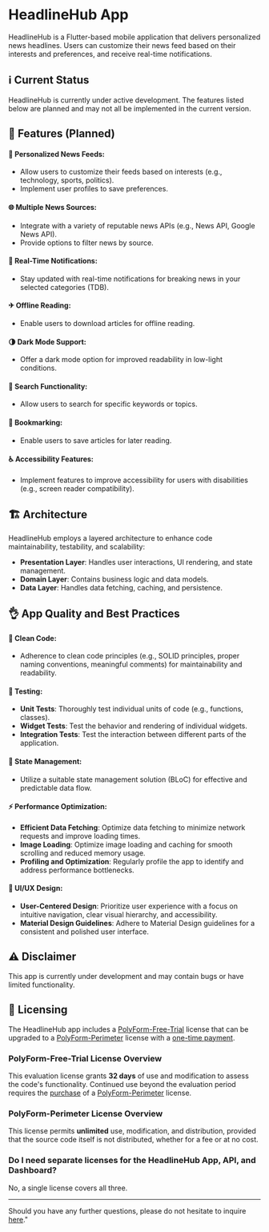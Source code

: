 # HeadlineHub App

HeadlineHub is a Flutter-based mobile application that delivers personalized news headlines. Users can customize their news feed based on their interests and preferences, and receive real-time notifications.

## ℹ️ Current Status
HeadlineHub is currently under active development. The features listed below are planned and may not all be implemented in the current version.

## 🚀 Features (Planned)

#### 📰 Personalized News Feeds: 
* Allow users to customize their feeds based on interests (e.g., technology, sports, politics).
* Implement user profiles to save preferences.

#### 🌐 Multiple News Sources:
* Integrate with a variety of reputable news APIs (e.g., News API, Google News API).
* Provide options to filter news by source.

#### 🔔 Real-Time Notifications: 
* Stay updated with real-time notifications for breaking news in your selected categories (TDB).

#### ✈ Offline Reading:
* Enable users to download articles for offline reading.

#### 🌗 Dark Mode Support:
* Offer a dark mode option for improved readability in low-light conditions.

#### 🧐 Search Functionality:
* Allow users to search for specific keywords or topics.

#### 📂 Bookmarking:
* Enable users to save articles for later reading.

#### ♿ Accessibility Features:
* Implement features to improve accessibility for users with disabilities (e.g., screen reader compatibility).

## 🏗️ Architecture

HeadlineHub employs a layered architecture to enhance code maintainability, testability, and scalability:

* **Presentation Layer**: Handles user interactions, UI rendering, and state management.
* **Domain Layer**: Contains business logic and data models.
* **Data Layer**: Handles data fetching, caching, and persistence.

## 👌 App Quality and Best Practices

#### 🧹 Clean Code: 
* Adherence to clean code principles (e.g., SOLID principles, proper naming conventions, meaningful comments) for maintainability and readability.

#### 🚧 Testing:
* **Unit Tests**: Thoroughly test individual units of code (e.g., functions, classes).
* **Widget Tests**: Test the behavior and rendering of individual widgets.
* **Integration Tests**: Test the interaction between different parts of the application.

#### 🎯 State Management:
* Utilize a suitable state management solution (BLoC) for effective and predictable data flow.

#### ⚡ Performance Optimization: 
* **Efficient Data Fetching**: Optimize data fetching to minimize network requests and improve loading times.
* **Image Loading**: Optimize image loading and caching for smooth scrolling and reduced memory usage.
* **Profiling and Optimization**: Regularly profile the app to identify and address performance bottlenecks.

#### 📱 UI/UX Design: 
* **User-Centered Design**: Prioritize user experience with a focus on intuitive navigation, clear visual hierarchy, and accessibility.
* **Material Design Guidelines**: Adhere to Material Design guidelines for a consistent and polished user interface.

## ⚠️ Disclaimer
This app is currently under development and may contain bugs or have limited functionality.

## 🤝 Licensing

The HeadlineHub app includes a [PolyForm-Free-Trial](https://polyformproject.org/licenses/free-trial/1.0.0/) license that can be upgraded to a [PolyForm-Perimeter](https://polyformproject.org/licenses/perimeter/1.0.1/) license with a [one-time payment](https://github.com/sponsors/headlinehub).

### PolyForm-Free-Trial License Overview
This evaluation license grants **32 days** of use and modification to assess the code's functionality. Continued use beyond the evaluation period requires the [purchase](https://github.com/sponsors/headlinehub) of a [PolyForm-Perimeter](https://polyformproject.org/licenses/perimeter/1.0.1/) license.

### PolyForm-Perimeter License Overview
This license permits **unlimited** use, modification, and distribution, provided that the source code itself is not distributed, whether for a fee or at no cost.

### Do I need separate licenses for the HeadlineHub App, API, and Dashboard?
No, a single license covers all three.

---
Should you have any further questions, please do not hesitate to inquire [here](https://github.com/headlinehub/app/issues)."
